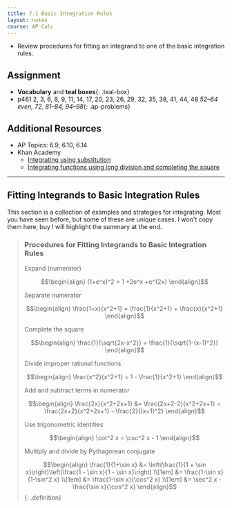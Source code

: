 ```yaml
---
title: 7.1 Basic Integration Rules
layout: notes
course: AP Calc
---
```


- Review procedures for fitting an integrand to one of the basic integration rules.

## Assignment

- **Vocabulary** and **teal boxes**{: .teal-box}
- p461 2, 3, 6, 8, 9, 11, 14, 17, 20, 23, 26, 29, 32, 35, 38, 41, 44, 48 *52–64 even, 72, 81–84, 94–98*{: .ap-problems}

## Additional Resources

- AP Topics: 6.9, 6.10, 6.14
- Khan Academy
  - [Integrating using substitution](https://www.khanacademy.org/math/ap-calculus-ab/ab-integration-new/ab-6-9/v/u-substitution)
  - [Integrating functions using long division and completing the square](https://www.khanacademy.org/math/ap-calculus-ab/ab-integration-new/ab-6-10/v/integral-partial-fraction)

---

## Fitting Integrands to Basic Integration Rules

This section is a collection of examples and strategies for integrating. Most you have seen before, but some of these are unique cases. I won't copy them here, buy I will highlight the summary at the end.

> ### Procedures for Fitting Integrands to Basic Integration Rules
>
> Expand (numerator)
>
> $$\begin{align}
> (1+e^x)^2 = 1 +2e^x +e^{2x}
> \end{align}$$
>
> Separate numerator
>
> $$\begin{align}
> \frac{1+x}{x^2+1} = \frac{1}{x^2+1} + \frac{x}{x^2+1}
> \end{align}$$
>
> Complete the square
>
> $$\begin{align}
> \frac{1}{\sqrt{2x-x^2}} = \frac{1}{\sqrt{1-(x-1)^2}}
> \end{align}$$
>
> Divide improper rational functions
>
> $$\begin{align}
> \frac{x^2}{x^2+1} = 1 - \frac{1}{x^2+1}
> \end{align}$$
>
> Add and subtract terms in numerator
>
> $$\begin{align}
> \frac{2x}{x^2+2x+1} &= \frac{2x+2-2}{x^2+2x+1} = \frac{2x+2}{x^2+2x+1} - \frac{2}{(x+1)^2}
> \end{align}$$
>
> Use trigonometric identities
>
> $$\begin{align}
> \cot^2 x = \csc^2 x - 1
> \end{align}$$
>
> Multiply and divide by Pythagorean conjugate
>
> $$\begin{align}
> \frac{1}{1+\sin x} &= \left(\frac{1}{1 + \sin x}\right)\left(\frac{1 - \sin x}{1 - \sin x}\right) \\[1em]
> &= \frac{1-\sin x}{1-\sin^2 x} \\[1em]
> &= \frac{1-\sin x}{\cos^2 x} \\[1em]
> &= \sec^2 x - \frac{\sin x}{\cos^2 x}
> \end{align}$$
{: .definition}
